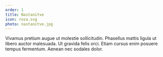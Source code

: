 ```yaml
---
order: 1
title: Nastanitve
icon: roza.svg
photo: nastanitve.jpg
---
```


Vivamus pretium augue ut molestie sollicitudin. Phasellus mattis ligula ut libero auctor malesuada. Ut gravida felis orci. Etiam cursus enim posuere tempus fermentum. Aenean nec sodales dolor.
